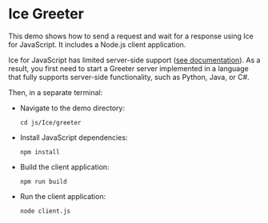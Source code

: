 # Ice Greeter

This demo shows how to send a request and wait for a response using Ice for JavaScript. It includes a Node.js client
application.

Ice for JavaScript has limited server-side support ([see documentation][1]). As a result, you first need to start a
Greeter server implemented in a language that fully supports server-side functionality, such as Python, Java, or C#.

Then, in a separate terminal:

- Navigate to the demo directory:

  ```shell
  cd js/Ice/greeter
  ```

- Install JavaScript dependencies:

  ```shell
  npm install
  ```

- Build the client application:

  ```shell
  npm run build
  ```

- Run the client application:

  ```shell
  node client.js
  ```

[1]: https://doc.zeroc.com/ice/3.7/language-mappings/javascript-mapping
